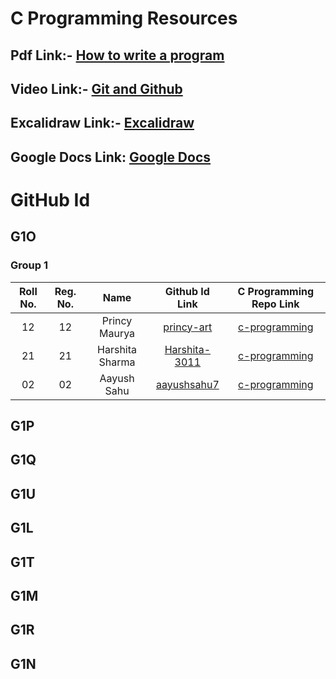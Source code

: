 # C Programming Resources

## Pdf Link:- [How to write a program](https://github.com/siyamohitkumar/c-programming/blob/main/How-to-write-a-program.pdf)

## Video Link:- [Git and Github](https://youtu.be/p457KmNespc)

## Excalidraw Link:- [Excalidraw](https://excalidraw.com/)

## Google Docs Link: [Google Docs](https://docs.google.com/)

# GitHub Id

## G1O

### Group 1

| Roll No. | Reg. No. | Name | Github Id Link | C Programming Repo Link |
| :------: | :------: | :--: | :------------: | :---------------------: |
|12|12|Princy Maurya|[princy-art](https://github.com/princy-art)|[c-programming](https://github.com/princy-art/c-programming)|
|21|21|Harshita Sharma|[Harshita-3011](https://github.com/harshita-3007)|[c-programming](https://github.com/harshita-3007/c-programming-gl)|
|02|02|Aayush Sahu|[aayushsahu7](https://github.com/aayushsahu7)|[c-programming](https://github.com/aayushsahu7/c-programming)|

## G1P

## G1Q

## G1U

## G1L

## G1T

## G1M

## G1R

## G1N
